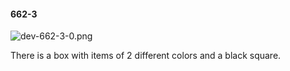 #### 662-3
![dev-662-3-0.png](https://github.com/lil-lab/nlvr/raw/master/nlvr/dev/images/5/dev-662-3-0.png "dev-662-3-0.png")

There is a box with items of 2 different colors and a black square.